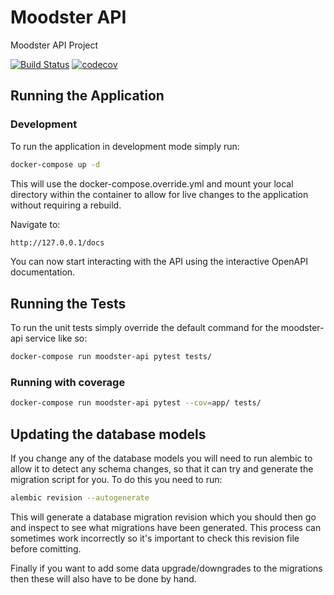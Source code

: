 # Moodster API

Moodster API Project

[![Build Status](https://travis-ci.com/JBonser/moodster-api-new.svg?branch=master)](https://travis-ci.com/JBonser/moodster-api-new)
[![codecov](https://codecov.io/gh/JBonser/moodster-api-new/branch/master/graph/badge.svg)](https://codecov.io/gh/JBonser/moodster-api-new)

## Running the Application

### Development

To run the application in development mode simply run:

```bash
docker-compose up -d
```

This will use the docker-compose.override.yml and mount your local directory
within the container to allow for live changes to the application without requiring
a rebuild.

Navigate to:

```bash
http://127.0.0.1/docs
```

You can now start interacting with the API using the interactive OpenAPI documentation.

## Running the Tests

To run the unit tests simply override the default command for the moodster-api service like so:

```bash
docker-compose run moodster-api pytest tests/
```

### Running with coverage

```bash
docker-compose run moodster-api pytest --cov=app/ tests/
```

## Updating the database models

If you change any of the database models you will need to run alembic to allow it to detect any schema changes,
so that it can try and generate the migration script for you. To do this you need to run:

```bash
alembic revision --autogenerate
```

This will generate a database migration revision which you should then go and inspect to see what migrations have been
generated. This process can sometimes work incorrectly so it's important to check this revision file before comitting.

Finally if you want to add some data upgrade/downgrades to the migrations then these will also have to be done by hand.
